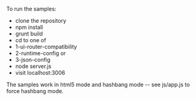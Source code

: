 To run the samples:
* clone the repository
* npm install
* grunt build
* cd to one of
 * 1-ui-router-compatibility
 * 2-runtime-config or
 * 3-json-config
* node server.js
* visit localhost:3006

The samples work in html5 mode and hashbang mode -- see js/app.js to force hashbang mode.
